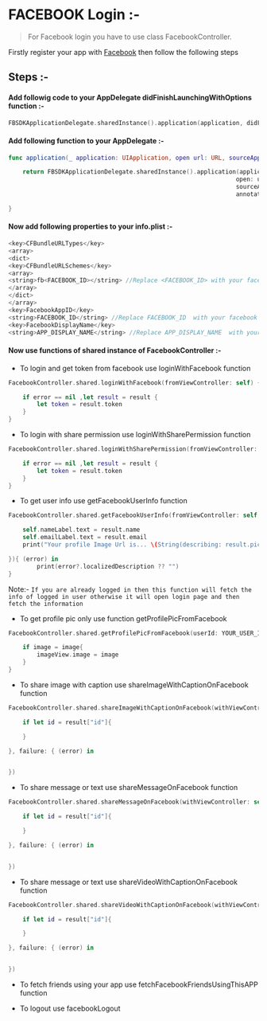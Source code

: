 # FACEBOOK Login :-

> For Facebook login you have to use class FacebookController. 

Firstly register your app with [Facebook](https://developers.facebook.com/apps/) then follow the following steps

## Steps :- 

#### Add followig code to your AppDelegate didFinishLaunchingWithOptions function :-

``` swift
FBSDKApplicationDelegate.sharedInstance().application(application, didFinishLaunchingWithOptions: launchOptions)
```

#### Add following function to your AppDelegate :-

``` swift 
func application(_ application: UIApplication, open url: URL, sourceApplication: String?, annotation: Any) -> Bool {

    return FBSDKApplicationDelegate.sharedInstance().application(application,
                                                                open: url as URL!,
                                                                sourceApplication: sourceApplication,
                                                                annotation: annotation)

}
```

#### Now add following properties to your info.plist :-

``` swift 
<key>CFBundleURLTypes</key>
<array>
<dict>
<key>CFBundleURLSchemes</key>
<array>
<string>fb<FACEBOOK_ID></string> //Replace <FACEBOOK_ID> with your facebook app id 
</array>
</dict>
</array>
<key>FacebookAppID</key>
<string>FACEBOOK_ID</string> //Replace FACEBOOK_ID  with your facebook app id
<key>FacebookDisplayName</key>
<string>APP_DISPLAY_NAME</string> //Replace APP_DISPLAY_NAME  with your facebook app name as on facebook app dashboard
```

#### Now use functions of shared instance of FacebookController :-

- To login and get token from facebook use loginWithFacebook function

``` swift
FacebookController.shared.loginWithFacebook(fromViewController: self) { (result, error) in

    if error == nil ,let result = result {
        let token = result.token
    }
}
```

- To login with share permission use loginWithSharePermission function

``` swift
FacebookController.shared.loginWithSharePermission(fromViewController: self) { (result, error) in

    if error == nil ,let result = result {
        let token = result.token
    }
}
```

- To get user info use getFacebookUserInfo function

``` swift
FacebookController.shared.getFacebookUserInfo(fromViewController: self, success: { (result) in

    self.nameLabel.text = result.name
    self.emailLabel.text = result.email
    print("Your profile Image Url is... \(String(describing: result.picture!))")

}){ (error) in
        print(error?.localizedDescription ?? "")
}

```

Note:- `If you are already logged in then this function will fetch the info of logged in user otherwise it will open login page and then fetch the information`

- To get profile pic only use function getProfilePicFromFacebook

``` swift
FacebookController.shared.getProfilePicFromFacebook(userId: YOUR_USER_ID) { (image) in

    if image = image{
        imageView.image = image
    }
}
```

- To share image with caption use shareImageWithCaptionOnFacebook function

``` swift
FacebookController.shared.shareImageWithCaptionOnFacebook(withViewController: self, IMAGE_URL, CAPTION_TEXT, success: { (result) in

    if let id = result["id"]{

    }

}, failure: { (error) in


})

```

- To share message or text use shareMessageOnFacebook function

``` swift
FacebookController.shared.shareMessageOnFacebook(withViewController: self, MESSAGE, success: { (result) in

    if let id = result["id"]{

    }

}, failure: { (error) in


})
```

- To share message or text use shareVideoWithCaptionOnFacebook function

``` swift
FacebookController.shared.shareVideoWithCaptionOnFacebook(withViewController: self, VIDEO_URL, CAPTION_TEXT, success: { (result) in

    if let id = result["id"]{

    }

}, failure: { (error) in


})

```

- To fetch friends using your app use fetchFacebookFriendsUsingThisAPP function

- To logout use facebookLogout
